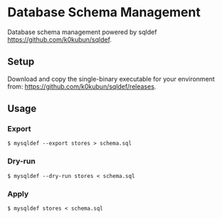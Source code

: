 # Database Schema Management

Database schema management powered by sqldef <https://github.com/k0kubun/sqldef>.

## Setup
Download and copy the single-binary executable for your environment from: <https://github.com/k0kubun/sqldef/releases>.

## Usage
### Export
```console
$ mysqldef --export stores > schema.sql
```

### Dry-run
```console
$ mysqldef --dry-run stores < schema.sql
```

### Apply
```console
$ mysqldef stores < schema.sql
```
